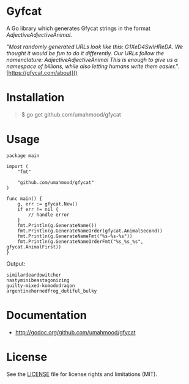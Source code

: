 # Gyfcat

A Go library which generates Gfycat strings in the format *AdjectiveAdjectiveAnimal*.

*"Most randomly generated URLs look like this: G1XeD4SwlHReDA. We thought it would be fun to do it differently. Our URLs follow the nomenclature: AdjectiveAdjectiveAnimal This is enough to give us a namespace of billions, while also letting humans write them easier."*. [https://gfycat.com/about]()

# Installation

> $ go get github.com/umahmood/gfycat

# Usage

```
package main

import (
    "fmt"
    
    "github.com/umahmood/gfycat"
)

func main() {
    g, err := gfycat.New()
    if err != nil {
        // handle error
    }
    fmt.Println(g.GenerateName())
    fmt.Println(g.GenerateNameOrder(gfycat.AnimalSecond))
    fmt.Println(g.GenerateNameFmt("%s-%s-%s"))
    fmt.Println(g.GenerateNameOrderFmt("%s_%s_%s", gfycat.AnimalFirst))
}
```
Output:
```
similardeardowitcher
nastyminibeastagonizing
guilty-mixed-komododragon
argentinehornedfrog_dutiful_bulky
```

# Documentation

- http://godoc.org/github.com/umahmood/gfycat

# License

See the [LICENSE](LICENSE.md) file for license rights and limitations (MIT).

